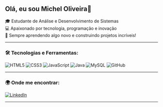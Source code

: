 ## Olá, eu sou Michel Oliveira👋

🎓 Estudante de Análise e Desenvolvimento de Sistemas <br>
💻 Apaixonado por tecnologia, programação e inovação <br>
🚀 Sempre aprendendo algo novo e construindo projetos incríveis!

---

### 🛠 Tecnologias e Ferramentas:

![HTML5](https://img.shields.io/badge/HTML5-E34F26?style=for-the-badge&logo=html5&logoColor=white)
![CSS3](https://img.shields.io/badge/CSS3-1572B6?style=for-the-badge&logo=css3&logoColor=white)
![JavaScript](https://img.shields.io/badge/JavaScript-F7DF1E?style=for-the-badge&logo=javascript&logoColor=black)
![Java](https://img.shields.io/badge/Java-007396?style=for-the-badge&logo=java&logoColor=white)
![MySQL](https://img.shields.io/badge/MySQL-4479A1?style=for-the-badge&logo=mysql&logoColor=white)
![GitHub](https://img.shields.io/badge/GitHub-181717?style=for-the-badge&logo=github&logoColor=white)

---

### 🌍 Onde me encontrar:

[![LinkedIn](https://img.shields.io/badge/LinkedIn-0077b5?style=for-the-badge&logo=linkedin&logoColor=white)](https://www.linkedin.com/in/michel-oliveira-correia-da-silva-5b8b38355)


---

